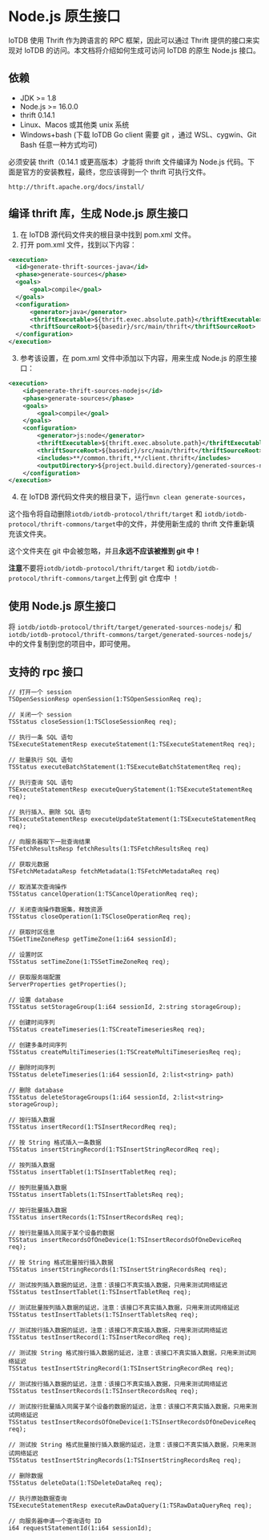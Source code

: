 <!--

    Licensed to the Apache Software Foundation (ASF) under one
    or more contributor license agreements.  See the NOTICE file
    distributed with this work for additional information
    regarding copyright ownership.  The ASF licenses this file
    to you under the Apache License, Version 2.0 (the
    "License"); you may not use this file except in compliance
    with the License.  You may obtain a copy of the License at
    
        http://www.apache.org/licenses/LICENSE-2.0
    
    Unless required by applicable law or agreed to in writing,
    software distributed under the License is distributed on an
    "AS IS" BASIS, WITHOUT WARRANTIES OR CONDITIONS OF ANY
    KIND, either express or implied.  See the License for the
    specific language governing permissions and limitations
    under the License.

-->


# Node.js 原生接口

IoTDB 使用 Thrift 作为跨语言的 RPC 框架，因此可以通过 Thrift 提供的接口来实现对 IoTDB 的访问。本文档将介绍如何生成可访问 IoTDB 的原生 Node.js 接口。


## 依赖

 * JDK >= 1.8
 * Node.js >= 16.0.0
 * thrift 0.14.1
 * Linux、Macos 或其他类 unix 系统
 * Windows+bash (下载 IoTDB Go client 需要 git ，通过 WSL、cygwin、Git Bash 任意一种方式均可)

必须安装 thrift（0.14.1 或更高版本）才能将 thrift 文件编译为 Node.js 代码。下面是官方的安装教程，最终，您应该得到一个 thrift 可执行文件。

```
http://thrift.apache.org/docs/install/
```


## 编译 thrift 库，生成 Node.js 原生接口

1. 在 IoTDB 源代码文件夹的根目录中找到 pom.xml 文件。
2. 打开 pom.xml 文件，找到以下内容：

```xml
<execution>
  <id>generate-thrift-sources-java</id>
  <phase>generate-sources</phase>
  <goals>
      <goal>compile</goal>
  </goals>
  <configuration>
      <generator>java</generator>
      <thriftExecutable>${thrift.exec.absolute.path}</thriftExecutable>
      <thriftSourceRoot>${basedir}/src/main/thrift</thriftSourceRoot>
  </configuration>
</execution>
```
3. 参考该设置，在 pom.xml 文件中添加以下内容，用来生成 Node.js 的原生接口：

```xml
<execution>
    <id>generate-thrift-sources-nodejs</id>
    <phase>generate-sources</phase>
    <goals>
        <goal>compile</goal>
    </goals>
    <configuration>
        <generator>js:node</generator>
        <thriftExecutable>${thrift.exec.absolute.path}</thriftExecutable>
        <thriftSourceRoot>${basedir}/src/main/thrift</thriftSourceRoot>
        <includes>**/common.thrift,**/client.thrift</includes>
        <outputDirectory>${project.build.directory}/generated-sources-nodejs</outputDirectory>
    </configuration>
</execution>
```

4. 在 IoTDB 源代码文件夹的根目录下，运行`mvn clean generate-sources`，

这个指令将自动删除`iotdb/iotdb-protocol/thrift/target` 和 `iotdb/iotdb-protocol/thrift-commons/target`中的文件，并使用新生成的 thrift 文件重新填充该文件夹。

这个文件夹在 git 中会被忽略，并且**永远不应该被推到 git 中！**

**注意**不要将`iotdb/iotdb-protocol/thrift/target` 和 `iotdb/iotdb-protocol/thrift-commons/target`上传到 git 仓库中 ！

## 使用 Node.js 原生接口

将 `iotdb/iotdb-protocol/thrift/target/generated-sources-nodejs/` 和 `iotdb/iotdb-protocol/thrift-commons/target/generated-sources-nodejs/` 中的文件复制到您的项目中，即可使用。


## 支持的 rpc 接口

```
// 打开一个 session
TSOpenSessionResp openSession(1:TSOpenSessionReq req);

// 关闭一个 session
TSStatus closeSession(1:TSCloseSessionReq req);

// 执行一条 SQL 语句
TSExecuteStatementResp executeStatement(1:TSExecuteStatementReq req);

// 批量执行 SQL 语句
TSStatus executeBatchStatement(1:TSExecuteBatchStatementReq req);

// 执行查询 SQL 语句
TSExecuteStatementResp executeQueryStatement(1:TSExecuteStatementReq req);

// 执行插入、删除 SQL 语句
TSExecuteStatementResp executeUpdateStatement(1:TSExecuteStatementReq req);

// 向服务器取下一批查询结果
TSFetchResultsResp fetchResults(1:TSFetchResultsReq req)

// 获取元数据
TSFetchMetadataResp fetchMetadata(1:TSFetchMetadataReq req)

// 取消某次查询操作
TSStatus cancelOperation(1:TSCancelOperationReq req);

// 关闭查询操作数据集，释放资源
TSStatus closeOperation(1:TSCloseOperationReq req);

// 获取时区信息
TSGetTimeZoneResp getTimeZone(1:i64 sessionId);

// 设置时区
TSStatus setTimeZone(1:TSSetTimeZoneReq req);

// 获取服务端配置
ServerProperties getProperties();

// 设置 database
TSStatus setStorageGroup(1:i64 sessionId, 2:string storageGroup);

// 创建时间序列
TSStatus createTimeseries(1:TSCreateTimeseriesReq req);

// 创建多条时间序列
TSStatus createMultiTimeseries(1:TSCreateMultiTimeseriesReq req);

// 删除时间序列
TSStatus deleteTimeseries(1:i64 sessionId, 2:list<string> path)

// 删除 database
TSStatus deleteStorageGroups(1:i64 sessionId, 2:list<string> storageGroup);

// 按行插入数据
TSStatus insertRecord(1:TSInsertRecordReq req);

// 按 String 格式插入一条数据
TSStatus insertStringRecord(1:TSInsertStringRecordReq req);

// 按列插入数据
TSStatus insertTablet(1:TSInsertTabletReq req);

// 按列批量插入数据
TSStatus insertTablets(1:TSInsertTabletsReq req);

// 按行批量插入数据
TSStatus insertRecords(1:TSInsertRecordsReq req);

// 按行批量插入同属于某个设备的数据
TSStatus insertRecordsOfOneDevice(1:TSInsertRecordsOfOneDeviceReq req);

// 按 String 格式批量按行插入数据
TSStatus insertStringRecords(1:TSInsertStringRecordsReq req);

// 测试按列插入数据的延迟，注意：该接口不真实插入数据，只用来测试网络延迟
TSStatus testInsertTablet(1:TSInsertTabletReq req);

// 测试批量按列插入数据的延迟，注意：该接口不真实插入数据，只用来测试网络延迟
TSStatus testInsertTablets(1:TSInsertTabletsReq req);

// 测试按行插入数据的延迟，注意：该接口不真实插入数据，只用来测试网络延迟
TSStatus testInsertRecord(1:TSInsertRecordReq req);

// 测试按 String 格式按行插入数据的延迟，注意：该接口不真实插入数据，只用来测试网络延迟
TSStatus testInsertStringRecord(1:TSInsertStringRecordReq req);

// 测试按行插入数据的延迟，注意：该接口不真实插入数据，只用来测试网络延迟
TSStatus testInsertRecords(1:TSInsertRecordsReq req);

// 测试按行批量插入同属于某个设备的数据的延迟，注意：该接口不真实插入数据，只用来测试网络延迟
TSStatus testInsertRecordsOfOneDevice(1:TSInsertRecordsOfOneDeviceReq req);

// 测试按 String 格式批量按行插入数据的延迟，注意：该接口不真实插入数据，只用来测试网络延迟
TSStatus testInsertStringRecords(1:TSInsertStringRecordsReq req);

// 删除数据
TSStatus deleteData(1:TSDeleteDataReq req);

// 执行原始数据查询
TSExecuteStatementResp executeRawDataQuery(1:TSRawDataQueryReq req);

// 向服务器申请一个查询语句 ID
i64 requestStatementId(1:i64 sessionId);
```
